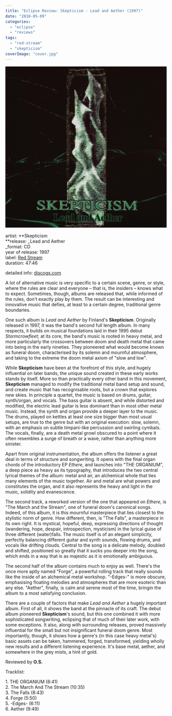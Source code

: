 ```yaml
---
title: "Eclipse Review: Skepticism - Lead and Aether (1997)"
date: "2010-05-09"
categories: 
  - "eclipse"
  - "reviews"
tags: 
  - "red-stream"
  - "skepticism"
coverImage: "cover.jpg"
---
```


![](images/cover_big-1.jpg)

artist: **Skepticism  
**release: _Lead and Aether  
_format: CD  
year of release: 1997  
label: [Red Stream](http://www.redstream.org/)  
duration: 47:46

detailed info: [discogs.com](http://www.discogs.com/Skepticism-Lead-And-Aether/master/65403)

A lot of alternative music is very specific to a certain scene, genre, or style, where the rules are clear and everyone – that is, the insiders – knows what to expect. Sometimes, though, albums are released that, while informed of the rules, don't exactly play by them. The result can be interesting and innovative music that defies, at least to a certain degree, traditional genre boundaries.

One such album is _Lead and Aether_ by Finland's **Skepticism**. Originally released in 1997, it was the band's second full length album. In many respects, it builds on musical foundations laid in their 1995 debut _Stormcrowfleet_; at its core, the band's music is rooted in heavy metal, and more particularly the crossovers between doom and death metal that came into being in the early nineties. They pioneered what would become known as funeral doom, characterised by its solemn and mournful atmosphere, and taking to the extreme the doom metal axiom of "slow and low".

While **Skepticism** have been at the forefront of this style, and hugely influential on later bands, the unique sound created in these early works stands by itself. More so than practically every other band in this movement, **Skepticism** managed to modify the traditional metal band setup and sound, and create music that has recognisable roots, but a crown that explores new skies. In principle a quartet, the music is based on drums, guitar, synth/organ, and vocals. The bass guitar is absent, and while distorted and modified, the electric lead guitar is less dominant than in most other metal music. Instead, the synth and organ provide a deeper layer to the music. The drums, played on kettles at least one size bigger than most usual setups, are true to the genre but with an original execution: slow, solemn, with an emphasis on subtle timpani-like percussion and swirling cymbals. The vocals, finally, are a death metal growl obscured to a point where it often resembles a surge of breath or a wave, rather than anything more sinister.

Apart from original instrumentation, the album offers the listener a great deal in terms of structure and songwriting. It opens with the final organ chords of the introductory EP _Ethere_, and launches into "THE ORGANIUM", a deep piece as heavy as its typography, that introduces the two central lyrical themes of the album: metal and air, an alchemical whole that ties many elements of the music together. Air and metal are what powers and constitutes the organ, and it also represents the heavy and light in the music, solidity and evanescence.

The second track, a reworked version of the one that appeared on _Ethere_, is "The March and the Stream", one of funeral doom's canonical songs. Indeed, of this album, it is this mournful masterpiece that lies closest to the stylistic norm of genre. How different, then, is "The Falls", a masterpiece in its own right. It is mystical, hopeful, deep, expressing directions of thought (wandering, hope, despair, introspection, mysticism) in the lyrical guise of three different (water)falls. The music itself is of an elegant simplicity, perfectly balancing different guitar and synth sounds, flowing drums, and vocals like drifting clouds. Central to the song is a delicate melody, doubled and shifted, positioned so greatly that it sucks you deeper into the song, which ends in a way that is as majestic as it is emotionally ambiguous.

The second half of the album contains much to enjoy as well. There's the once more aptly named "Forge", a powerful rolling track that really sounds like the inside of an alchemical metal workshop. "-Edges-" is more obscure, emphasising floating melodies and atmospheres that are more esoteric than any else. "Aether", finally, is calm and serene most of the time, bringin the album to a most satisfying conclusion.

There are a couple of factors that make _Lead and Aether_ a hugely important album. First of all, it shows the band at the pinnacle of its craft. The debut album pioneered **Skepticism**'s sound, but this one combined it with more sophisticated songwriting, eclipsing that of much of their later work, with some exceptions. It also, along with surrounding releases, proved massively influential for the small but not insignificant funeral doom genre. Most importantly, though, it shows how a genre's (in this case heavy metal's) basic assets can be taken, hammered, forged, transformed, yielding wholly new results and a different listening experience. It's base metal, aether, and somewhere in the grey mists, a hint of gold.

Reviewed by **O.S.**

Tracklist:

1\. THE ORGANIUM (6:41)  
2\. The March And The Stream (10:35)  
3\. The Falls (8:43)  
4\. Forge (5:50)  
5\. -Edges- (6:11)  
6\. Aether (9:49)
